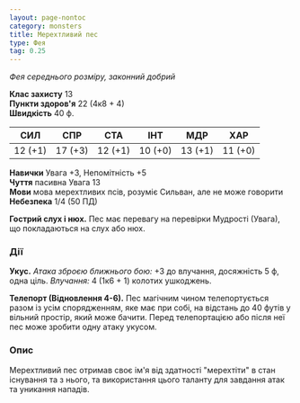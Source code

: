 ```yaml
---
layout: page-nontoc
category: monsters
title: Мерехтливий пес
type: Фея
tag: 0.25
---
```


_Фея середнього розміру, законний добрий_  

**Клас захисту** 13    
**Пункти здоров'я** 22 (4к8 + 4)    
**Швидкість** 40 ф.  

| СИЛ     | СПР     | СТА     | ІНТ     | МДР     | ХАР     |
| ------- | ------- | ------- | ------- | ------- | ------- |
| 12 (+1) | 17 (+3) | 12 (+1) | 10 (+0) | 13 (+1) | 11 (+0) |

**Навички** Увага +3, Непомітність +5    
**Чуття** пасивна Увага 13    
**Мови** мова мерехтливих псів, розуміє Сильван, але не може говорити    
**Небезпека** 1/4 (50 ПД)  

**Гострий слух і нюх.** Пес має перевагу на перевірки Мудрості (Увага), що покладаються на слух або нюх.  

### Дії
**Укус.** _Атака зброєю ближнього бою:_ +3 до влучання, досяжність 5 ф, одна ціль. _Влучання:_ 4 (1к6 + 1) колотих ушкоджень.    

**Телепорт (Відновлення 4-6).** Пес магічним чином телепортується разом із усім спорядженням, яке має при собі, на відстань до 40 футів у вільний простір, який може бачити. Перед телепортацією або після неї пес може зробити одну атаку укусом.

### Опис
Мерехтливий пес отримав своє ім'я від здатності "мерехтіти" в стан існування та з нього, та використання цього таланту для завдання атак та уникання нападів.

